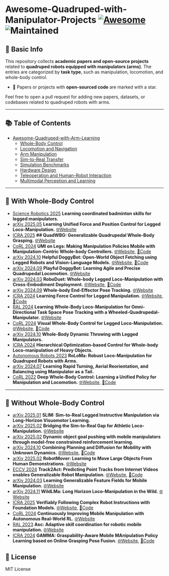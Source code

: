 # Awesome-Quadruped-with-Manipulator-Projects [![Awesome](https://awesome.re/badge.svg)](https://awesome.re) ![Maintained](https://img.shields.io/badge/Maintained%3F-yes-brightgreen.svg)

## 🦾 Basic Info
This repository collects **academic papers and open-source projects** related to **quadruped robots equipped with manipulators (arms)**. The entries are categorized by **task type**, such as manipulation, locomotion, and whole-body control.

<!-- - 📌 **Real robot experiments** are highly preferred. -->
- 🌟 Papers or projects with **open-sourced code** are marked with a star.

Feel free to open a pull request for adding new papers, datasets, or codebases related to quadruped robots with arms.

---

## 📚 Table of Contents

- [Awesome-Quadruped-with-Arm-Learning](##awesome-quadruped-with-arm-learning)
  - [Whole-Body Control](##whole-body-control)
  - [Locomotion and Navigation](##objects-grasping)
  - [Arm Manipulation](##arm-manipulation)
  - [Sim-to-Real Transfer](##sim-to-real-transfer)
  - [Simulation Benchmarks](##simulation-benchmarks)
  - [Hardware Design](##hardware-design)
  - [Teleoperation and Human-Robot Interaction](##teleoperation-and-human-robot-interaction)
  - [Multimodal Perception and Learning](##multimodal-perception-and-learning)

---

## 🦿 With Whole-Body Control
- [Science Robotics 2025](https://www.science.org/doi/epdf/10.1126/scirobotics.adu3922) **Learning coordinated badminton skills for legged manipulators.** 
- [arXiv 2025.05](https://arxiv.org/abs/2505.20829) **Learning Unified Force and Position Control for Legged Loco-Manipulation.** [🌐Website](https://unified-force.github.io/) 
- [ICRA 2025](https://arxiv.org/abs/2411.06782) **## QuadWBG: Generalizable Quadrupedal Whole-Body Grasping.** [🌐Website](https://quadwbg.github.io/)
- [CoRL 2024](https://arxiv.org/abs/2407.10353) **UMI on Legs: Making Manipulation Policies Mobile with Manipulation-Centric Whole-body Controllers.** [🌐Website](https://umi-on-legs.github.io/), [🌟Code](https://github.com/real-stanford/umi-on-legs)
- [arXiv 2024.10](https://arxiv.org/abs/2410.00231) **Helpful DoggyBot: Open-World Object Fetching using Legged Robots and Vision-Language Models.** [🌐Website](https://helpful-doggybot.github.io/), [🌟Code](https://github.com/WooQi57/Helpful-Doggybot)
- [arXiv 2024.09](https://arxiv.org/abs/2409.19920) **Playful DoggyBot: Learning Agile and Precise Quadrupedal Locomotion.** [🌐Website](https://playful-doggybot.github.io/)
- [arXiv 2024.03](https://arxiv.org/abs/2403.17367v4) **RoboDuet: Whole-body Legged Loco-Manipulation with Cross-Embodiment Deployment.** [🌐Website](https://locomanip-duet.github.io/), [🌟Code](https://github.com/locomanip-duet/RoboDuet)
- [arXiv 2024.09](https://arxiv.org/abs/2409.16048) **Whole-body End-Effector Pose Tracking.** [🌐Website](https://leggedrobotics.github.io/wholebody-pose-control/)
- [ICRA 2024](https://arxiv.org/abs/2405.01402) **Learning Force Control for Legged Manipulation.** [🌐Website](https://tif-twirl-13.github.io/learning-compliance), [🌟Code](https://github.com/Improbable-AI/learning-compliance)
- [RAL 2024](https://arxiv.org/abs/2412.03012) **Learning Whole-Body Loco-Manipulation for Omni-Directional Task Space Pose Tracking with a Wheeled-Quadrupedal-Manipulator.** [🌐Website](https://clearlab-sustech.github.io/RFM_loco_mani/)
- [CoRL 2024](https://arxiv.org/abs/2403.16967) **Visual Whole-Body Control for Legged Loco-Manipulation.** [🌐Website](https://wholebody-b1.github.io/), [🌟Code](https://github.com/Ericonaldo/visual_wholebody)
- [arXiv 2024.10](https://arxiv.org/pdf/2410.05681) **Whole-Body Dynamic Throwing with Legged Manipulators.** 
- [ICRA 2024](https://arxiv.org/abs/2311.00112) **Hierarchical Optimization-based Control for Whole-body Loco-manipulation of Heavy Objects.** 
- [Autonomous Robots 2023](https://arxiv.org/abs/2203.01446) **RoLoMa: Robust Loco-Manipulation  for Quadruped Robots with Arms.**
- [arXiv 2024.07](https://arxiv.org/abs/2407.10420) **Learning Rapid Turning, Aerial Reorientation, and Balancing using Manipulator as a Tail.** 
- [CoRL 2022](https://arxiv.org/abs/2210.10044) **Deep Whole-Body Control: Learning a Unified Policy for Manipulation and Locomotion.** [🌐Website](https://manipulation-locomotion.github.io/), [🌟Code](https://github.com/MarkFzp/Deep-Whole-Body-Control)

---

## 🦿 Without Whole-Body Control
- [arXiv 2025.01](https://arxiv.org/abs/2501.09905) **SLIM: Sim-to-Real Legged Instructive Manipulation via Long-Horizon Visuomotor Learning.**
- [arXiv 2025.02](https://arxiv.org/abs/2502.10894) **Bridging the Sim-to-Real Gap for Athletic Loco-Manipulation.** [🌐Website](https://uan.csail.mit.edu/) 
- [arXiv 2025.02](https://arxiv.org/abs/2502.01546) **Dynamic object goal pushing with mobile manipulators through model-free constrained reinforcement learning.**
- [arXiv 2024.10](https://arxiv.org/abs/2410.06911) **Combining Planning and Diffusion for Mobility with Unknown Dynamics.** [🌐Website](https://yravan.github.io/plannerorderedpolicy/), [🌟Code](https://github.com/zt-yang/diffusion-ccsp)
- [arXiv 2025.02](https://arxiv.org/abs/2502.05271) **RobotMover: Learning to Move Large Objects From Human Demonstrations.** [🌐Website](https://easypapersniper.github.io/projects/robotMover/robotMover.html)
- [ECCV 2024](https://arxiv.org/abs/2405.01527) **Track2Act: Predicting Point Tracks from Internet Videos enables Generalizable Robot Manipulation.** [🌐Website](https://homangab.github.io/track2act/), [🌟Code](https://github.com/homangab/Track-2-Act/)
- [arXiv 2024.03](https://arxiv.org/pdf/2403.07563) **Learning Generalizable Feature Fields for Mobile Manipulation.** [🌐Website](https://geff-b1.github.io/)
- [arXiv 2024.11](https://arxiv.org/pdf/2411.15131) **WildLMa: Long Horizon Loco-Manipulation in the Wild.** [🌐Website](https://wildlma.github.io/)
- [ICRA 2025](https://arxiv.org/pdf/2402.11498) **Verifiably Following Complex Robot Instructions with Foundation Models.** [🌐Website](https://robotlimp.github.io/), [🌟Code](https://github.com/benedictquartey/robotlimp)
- [CoRL 2024](https://continual-mobile-manip.github.io/) **Continuously Improving Mobile Manipulation with Autonomous Real-World RL.** [🌐Website](https://geff-b1.github.io/)
- [RAL 2023](https://arxiv.org/abs/2304.00410) **Asc: Adaptive skill coordination for robotic mobile manipulation.** [🌐Website](https://adaptiveskillcoordination.github.io/)
- [ICRA 2024](https://arxiv.org/abs/2309.15459) **GAMMA: Graspability-Aware Mobile MAnipulation Policy Learning based on Online Grasping Pose Fusion.** [🌐Website](https://pku-epic.github.io/GAMMA/), [🌟Code](https://github.com/user432/gamma)



<!-- ## 🐾 Locomotion and Navigation
- [RSS 2023] Learning Agile Locomotion for Quadruped with Arm Payloads.
- [NeurIPS 2022] Decoupling Base and Arm Dynamics for Stable Terrain Traversal.

---

## ✋ Arm Manipulation
- [ICRA 2024] ArmReach: Vision-based Object Grasping with a Quadruped Arm. [🌟Code](https://github.com/author/armreach)
- [arXiv 2025.03] Multi-DOF Manipulation from Quadruped Arm under Unknown Dynamics.

---

## 🌐 Sim-to-Real Transfer
- [CoRL 2024] Sim2QuadArm: Bridging Simulation and Reality for Arm-Leg Coordination. [🌟Code](https://github.com/author/sim2quadarm)
- [arXiv 2024.12] Domain Randomization for Dual-Motion Learning in Legged Robots.

---

## 🧪 Simulation Benchmarks
- [QuadrupedArmSim](https://github.com/example/quadrupedarmsim): Isaac Gym-based benchmark suite for quadruped-arm control tasks. [🌟Code](https://github.com/example/quadrupedarmsim)
- [PyBullet-QuadrupedArmEnv](https://github.com/example/pybullet-quadruped-arm-env)

---

## 🔧 Hardware Design
- [RA-L 2023] A Compact Arm Module for Unitree Quadrupeds.
- [ICRA 2025] Modular Mechanical Design for Low-Cost Quadruped Arms.

---

## 🎮 Teleoperation and Human-Robot Interaction
- [CHI 2025] Mixed Reality Interface for Teleoperating Quadruped Arms in Disaster Environments.
- [arXiv 2025.01] Gesture-based Control for Quadruped Manipulators.

---

## 🎯 Multimodal Perception and Learning
- [CVPR 2024] Learning to Fuse Vision and Proprioception for Object Manipulation in Quadrupeds.
- [ICLR 2025] Multi-View Learning for Contact-Rich Interaction on Quadruped Robots.

---

## 🤝 Contributing

We welcome contributions! Please submit a pull request with:
- Paper/project title
- Source or publication link
- Open-source code link (if available)
- Indicate if real robot experiments were performed

--- -->

## 📜 License
MIT License

